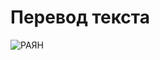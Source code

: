 # Перевод текста
![РАЯН](https://encrypted-tbn1.gstatic.com/images?q=tbn:ANd9GcQgSvVwAdK_66hOT_ut0rKqjeYbqeD7qfjN31wUqpfiNKTAqhFv)
